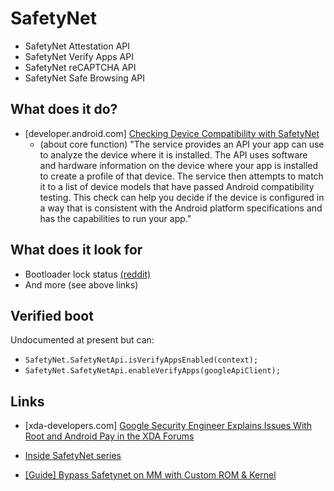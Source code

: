 # SafetyNet

- SafetyNet Attestation API
- SafetyNet Verify Apps API
- SafetyNet reCAPTCHA API
- SafetyNet Safe Browsing API

## What does it do?

- [developer.android.com] [Checking Device Compatibility with SafetyNet](https://developer.android.com/training/safetynet/index.html)
  - (about core function) "The service provides an API your app can use to analyze the device where it is installed. The API uses software and hardware information on the device where your app is installed to create a profile of that device. The service then attempts to match it to a list of device models that have passed Android compatibility testing. This check can help you decide if the device is configured in a way that is consistent with the Android platform specifications and has the capabilities to run your app."

## What does it look for

- Bootloader lock status [(reddit)](https://www.reddit.com/r/android/comments/587ss9/_/)
- And more (see above links)

## Verified boot

Undocumented at present but can:

- `SafetyNet.SafetyNetApi.isVerifyAppsEnabled(context);`
- `SafetyNet.SafetyNetApi.enableVerifyApps(googleApiClient);`

## Links

- [xda-developers.com] [Google Security Engineer Explains Issues With Root and Android Pay in the XDA Forums](http://www.xda-developers.com/google-security-engineer-explains-issues-with-root-and-android-pay-in-the-xda-forums/) 

- [Inside SafetyNet series](https://koz.io/inside-safetynet-3/)
- [[Guide] Bypass Safetynet on MM with Custom ROM & Kernel](https://forum.xda-developers.com/galaxy-s6/general/guide-bypass-safetynet-mm-custom-rom-t3534709)
